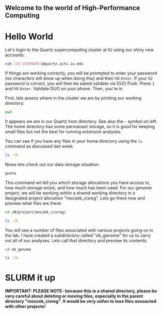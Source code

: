 ## Welcome to the world of High-Performance Computing

# Hello World

Let's login to the Quartz supercomputing cluster at IU using our shiny new accounts:

```bash
ssh [IU_USERNAME]@quartz.uits.iu.edu
```

If things are working correctly, you will be prompted to enter your password (no characters will show up when doing this) and then hit `Enter`. If your IU password is correct, you will then be asked validate via DUO Push. Press `1` and hit `Enter`. Validate DUO on your phone. Then, you're in.

First, lets assess where in the cluster we are by printing our working directory:

```bash
pwd
```
It appears we are in our Quartz hom directory. See also the `~` symbol on left. The home directory has some permanant storage, so it is good for keeping small files but not the best for running extensive analyses. 

You can see if you have any files in your home directory using the `ls` command as discussed last week:

```bash
ls -lh
```

Nows lets check out our data storage situation:

```bash
quota
```

This command wil tell you which storage allocations you have access to, how much storage exists, and how much has been used. For our genome project, we will be working within a shared working directory in a designated project allocation "moczek_cisreg". Lets go there now and preview what files are there: 

```bash
cd /N/project/moczek_cisreg/

ls -lh
```
You will see a number of files associated with various projects going on in the lab. I have created a subdirectory called "ob_genome" for us to carry out all of our analyses. Lets call that directory and preview its contents. 

```bash
cd ob_genome

ls -lh
```
# SLURM it up
<b>IMPORTANT: PLEASE NOTE- because this is a shared directory, please be very careful about deleting or moving files, especially in the parent directory "moczek_cisreg". It would be very unfun to lose files assoacted with other projects!</b>


